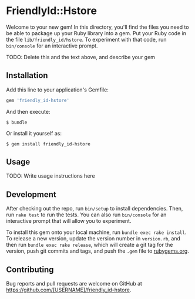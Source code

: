 # FriendlyId::Hstore

Welcome to your new gem! In this directory, you'll find the files you need to be able to package up your Ruby library into a gem. Put your Ruby code in the file `lib/friendly_id/hstore`. To experiment with that code, run `bin/console` for an interactive prompt.

TODO: Delete this and the text above, and describe your gem

## Installation

Add this line to your application's Gemfile:

```ruby
gem 'friendly_id-hstore'
```

And then execute:

    $ bundle

Or install it yourself as:

    $ gem install friendly_id-hstore

## Usage

TODO: Write usage instructions here

## Development

After checking out the repo, run `bin/setup` to install dependencies. Then, run `rake test` to run the tests. You can also run `bin/console` for an interactive prompt that will allow you to experiment.

To install this gem onto your local machine, run `bundle exec rake install`. To release a new version, update the version number in `version.rb`, and then run `bundle exec rake release`, which will create a git tag for the version, push git commits and tags, and push the `.gem` file to [rubygems.org](https://rubygems.org).

## Contributing

Bug reports and pull requests are welcome on GitHub at https://github.com/[USERNAME]/friendly_id-hstore.

